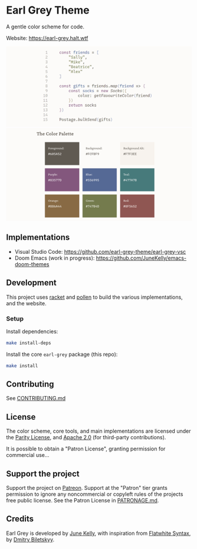 # Earl Grey Theme

A gentle color scheme for code.

Website: https://earl-grey.halt.wtf

![Earl Grey demo with javascript code](./eg-demo.png)
![Earl Grey color palette](./eg-colors.png)


## Implementations

- Visual Studio Code: https://github.com/earl-grey-theme/earl-grey-vsc
- Doom Emacs (work in progress): https://github.com/JuneKelly/emacs-doom-themes


## Development

This project uses [racket](https://racket-lang.org/) and [pollen](https://docs.racket-lang.org/pollen/) to build the various implementations,
and the website.

### Setup

Install dependencies:

``` sh
make install-deps
```

Install the core `earl-grey` package (this repo):

``` sh
make install
```

## Contributing

See [CONTRIBUTING.md](./CONTRIBUTING.md)


## License

The color scheme, core tools, and main implementations are licensed under the [Parity License](./LICENSE-PARITY.md), and [Apache 2.0](./LICENSE-APACHE.txt) 
(for third-party contributions).

It is possible to obtain a "Patron License", granting permission for commercial use...


## Support the project

Support the project on [Patreon](https://www.patreon.com/junek). Support at the 
"Patron" tier grants permission to ignore any noncommercial or copyleft rules of the 
projects free public license. See the Patron License in [PATRONAGE.md](./PATRONAGE.md).


## Credits

Earl Grey is developed by [June Kelly](https://halt.wtf), with inspiration from
[Flatwhite Syntax](https://github.com/biletskyy/flatwhite-syntax), by
[Dmitry Biletskyy](https://github.com/biletskyy).
